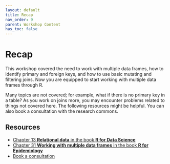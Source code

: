 ```yaml
---
layout: default
title: Recap
nav_order: 9
parent: Workshop Content
has_toc: false
---
```


# **Recap**

This workshop covered the need to work with multiple data frames, how to identify primary and foreign keys, and how to use basic mutating and filtering joins. Now you are equipped to start working with multiple data frames through R.  

Many topics are not covered; for example, what if there is no primary key in a table? As you work on joins more, you may encounter problems related to things not covered here. The following resources might be helpful. You can also book a consultation with the research commons.

## Resources
* [Chapter 13 **Relational data** in the book **R for Data Science**](https://r4ds.had.co.nz/relational-data.html)
* [Chapter 31 **Working with multiple data frames** in the book **R for Epidemiology**](https://www.r4epi.com/working-with-multiple-data-frames.html)
* [Book a consultation](https://libcal.library.ubc.ca/appointments/research_commons)
